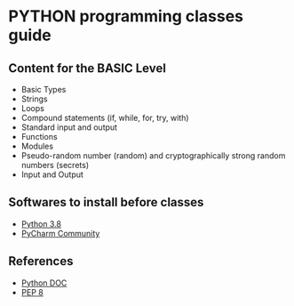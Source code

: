 # PYTHON programming classes guide  

## Content for the BASIC Level
* Basic Types  
* Strings  
* Loops  
* Compound statements (if, while, for, try, with)
* Standard input and output
* Functions  
* Modules
* Pseudo-random number (random) and cryptographically strong random numbers (secrets)
* Input and Output

## Softwares to install before classes  
*  [Python 3.8](https://www.python.org/downloads/)  
*  [PyCharm Community](https://www.jetbrains.com/pycharm/download/)  


## References  
*  [Python DOC](https://docs.python.org/3/)  
*  [PEP 8](https://www.python.org/dev/peps/pep-0008/)  
 
